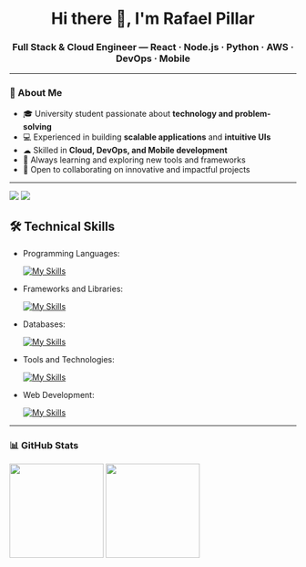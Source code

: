 <h1 align="center">Hi there 👋, I'm Rafael Pillar</h1>
<h3 align="center">Full Stack & Cloud Engineer — React · Node.js · Python · AWS · DevOps · Mobile</h3>

---

### 🚀 About Me
- 🎓 University student passionate about **technology and problem-solving**  
- 💻 Experienced in building **scalable applications** and **intuitive UIs**  
- ☁ Skilled in **Cloud, DevOps, and Mobile development**  
- 🌱 Always learning and exploring new tools and frameworks  
- 🤝 Open to collaborating on innovative and impactful projects  

---

<div>  
  <a href="https://www.instagram.com/rafa.pillar/" target="_blank"><img src="https://img.shields.io/badge/-Instagram-%23E4405F?style=for-the-badge&logo=instagram&logoColor=white" target="_blank"></a>  
  <a href="https://www.linkedin.com/in/rafael-pillar-dev/" target="_blank"><img src="https://img.shields.io/badge/-LinkedIn-%230077B5?style=for-the-badge&logo=linkedin&logoColor=white" target="_blank"></a>  
</div>  

## 🛠 Technical Skills  

- Programming Languages:  

    [![My Skills](https://skillicons.dev/icons?i=java,javascript,python,c,swift,dart,typescript,ruby)](https://skillicons.dev)  

- Frameworks and Libraries:  

    [![My Skills](https://skillicons.dev/icons?i=spring,react,django,flask,flutter,express,rails,fastapi)](https://skillicons.dev)  

- Databases:  

    [![My Skills](https://skillicons.dev/icons?i=mysql,mongo,postgres)](https://skillicons.dev)  

- Tools and Technologies:  

    [![My Skills](https://skillicons.dev/icons?i=git,github,visualstudio,eclipse,vscode,docker,aws,kubernetes)](https://skillicons.dev)  

- Web Development:  

    [![My Skills](https://skillicons.dev/icons?i=php,html,css)](https://skillicons.dev)  

---

### 📊 GitHub Stats
<p align="left">
  <img src="https://github-readme-stats.vercel.app/api?username=rafabpg&show_icons=true&theme=radical" height="165">
  <img src="https://github-readme-stats.vercel.app/api/top-langs/?username=rafabpg&layout=compact&theme=radical" height="165">
</p>
